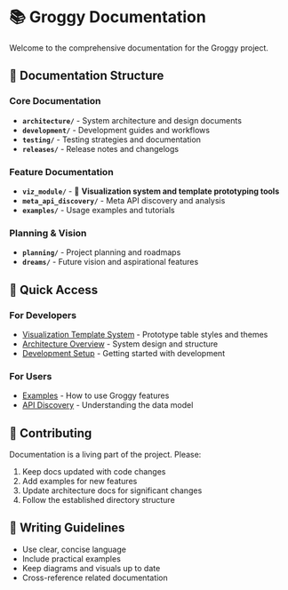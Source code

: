 # 📚 Groggy Documentation

Welcome to the comprehensive documentation for the Groggy project.

## 📁 Documentation Structure

### Core Documentation
- **`architecture/`** - System architecture and design documents
- **`development/`** - Development guides and workflows
- **`testing/`** - Testing strategies and documentation
- **`releases/`** - Release notes and changelogs

### Feature Documentation
- **`viz_module/`** - 🎨 **Visualization system and template prototyping tools**
- **`meta_api_discovery/`** - Meta API discovery and analysis
- **`examples/`** - Usage examples and tutorials

### Planning & Vision
- **`planning/`** - Project planning and roadmaps
- **`dreams/`** - Future vision and aspirational features

## 🎯 Quick Access

### For Developers
- [Visualization Template System](viz_module/) - Prototype table styles and themes
- [Architecture Overview](architecture/) - System design and structure
- [Development Setup](development/) - Getting started with development

### For Users
- [Examples](examples/) - How to use Groggy features
- [API Discovery](meta_api_discovery/) - Understanding the data model

## 🔄 Contributing

Documentation is a living part of the project. Please:
1. Keep docs updated with code changes
2. Add examples for new features
3. Update architecture docs for significant changes
4. Follow the established directory structure

## 📖 Writing Guidelines

- Use clear, concise language
- Include practical examples
- Keep diagrams and visuals up to date
- Cross-reference related documentation
